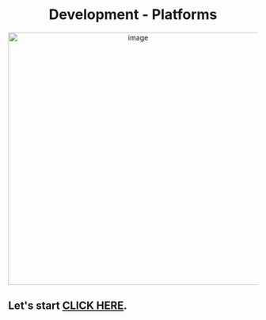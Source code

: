 <h1 align="center"> Development - Platforms</h1>

<p align="center">
<img width="509" alt="image" src="https://user-images.githubusercontent.com/91538702/216590909-00f4f886-04d6-49ad-9470-1b3db6055906.png">


</p>

## Let's start [CLICK HERE](https://github.com/vanjama/development-platforms-ca/blob/DBaaS-case-study/example-case-study.md/).
